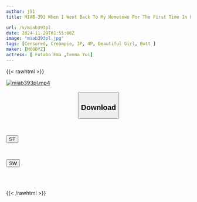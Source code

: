 ```yaml
---
author: j91
title: MIAB-393 When I Went Back To My Hometown For The First Time In Five Years, I Met Two Childhood Friends Who Had Boyfriends. I Hadn't Lost My Virginity Even Though I Had Moved To The City, So They Comforted Me And Took My Virginity In A Harem Sex Session That Lasted A Week. Futaba Ema, Tenma Yui

url: /v/miab393pl
date: 2024-11-29T01:55:00Z
image: "miab393pl.jpg"
tags: [Censored, Creampie, 3P, 4P, Beautiful Girl, Butt	]
maker: [MOODYZ]
actress: [ Futaba Ema ,Tenma Yui]
---
```



{{< rawhtml >}}

<div class="video" data-videoid="W3w27Pax4aSbzm6">
    <a href="javascript:;">
        <img src="/v/miab393pl/miab393pl.jpg" width="WIDTH" height="HEIGHT" alt="miab393pl.mp4" loading="lazy">
    </a>
</div>

<script type="text/javascript" src="https://j91.asia/asset/on-demand-st.js"></script>

<br>
  <link rel="stylesheet" href="https://j91.asia/asset/bs5.css">
  
  <center>
  <button class="btn btn-primary" type="button" data-bs-toggle="collapse" data-bs-target=".multi-collapse" aria-expanded="false" aria-controls="multiCollapseExample1 multiCollapseExample2"><h2>Download</h2></button></center>
</p>
<div class="row">
  <div class="col">
    <div class="collapse multi-collapse" id="multiCollapseExample1">
      <div class="card card-body">
	      	      <br>
<div class="buttons">  
<p><a href="/v/miab393pl/st.html" target="_blank"><button class="btn-hover color-3"><i class="fa fa-download"></i> ST</button></a></p></div>
    </div>
  </div>
</div>
  <div class="col">
    <div class="collapse multi-collapse" id="multiCollapseExample2">
      <div class="card card-body">
	      <br>
<div class="buttons">
<p><a href="/v/miab393pl/sw.html" target="_blank"><button class="btn-hover color-2"><i class="fa fa-download"></i> SW</button></a></p></div>
<br><br>
      </div>
    </div>
  </div>
</div>

{{< /rawhtml >}}